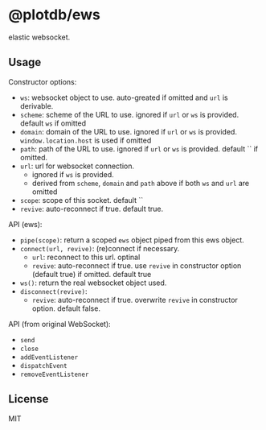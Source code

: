 # @plotdb/ews

elastic websocket.


## Usage

Constructor options:

 - `ws`: websocket object to use. auto-greated if omitted and `url` is derivable.
 - `scheme`: scheme of the URL to use. ignored if `url` or `ws` is provided. default `ws` if omitted
 - `domain`: domain of the URL to use. ignored if `url` or `ws` is provided. `window.location.host` is used if omitted
 - `path`: path of the URL to use. ignored if `url` or `ws` is provided. default `` if omitted.
 - `url`: url for websocket connection.
   - ignored if `ws` is provided.
   - derived from `scheme`, `domain` and `path` above if both `ws` and `url` are omitted
 - `scope`: scope of this socket. default ``
 - `revive`: auto-reconnect if true. default true.


API (ews):

 - `pipe(scope)`: return a scoped `ews` object piped from this ews object.
 - `connect(url, revive)`: (re)connect if necessary.
   - `url`: reconnect to this url. optinal
   - `revive`: auto-reconnect if true. use `revive` in constructor option (default true) if omitted. default true
 - `ws()`: return the real websocket object used.
 - `disconnect(revive)`:
   - `revive`: auto-reconnect if true. overwrite `revive` in constructor option. default false.

API (from original WebSocket):

 - `send`
 - `close`
 - `addEventListener`
 - `dispatchEvent`
 - `removeEventListener`


## License

MIT
